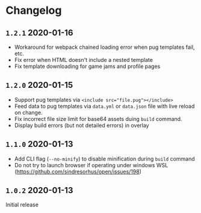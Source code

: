 # Changelog

## `1.2.1` 2020-01-16

* Workaround for webpack chained loading error when pug templates fail, etc.
* Fix error when HTML doesn't include a nested template
* Fix template downloading for game jams and profile pages

## `1.2.0` 2020-01-15

* Support pug templates via `<include src="file.pug"></include>`
* Feed data to pug templates via `data.yml` or `data.json` file with live reload on change.
* Fix incorrect file size limit for base64 assets duing `build` command.
* Display build errors (but not detailed errors) in overlay

## `1.1.0` 2020-01-13

* Add CLI flag (`--no-minify`) to disable minification during `build` command
* Do not try to launch browser if operating under windows WSL (https://github.com/sindresorhus/open/issues/198)

## `1.0.2` 2020-01-13

Initial release